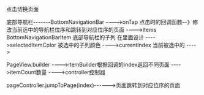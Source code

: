 点击切换页面

底部导航栏-------BottomNavigationBar
---->onTap 点击时的回调函数--》修改当前选中的导航栏位序和跳转到对应位序的页面
---->items BottomNavigationBarItem 底部导航栏的子列 在里面设计
---->selectedItemColor  被选中的子列颜色
---->currentIndex  当前被选中的
---->

PageView.builder
---->itemBuilder根据回调的index返回不同页面
---->itemCount数量
---->controller控制器

pageController.jumpToPage(index)------>页面跳转到对应位序的页面

